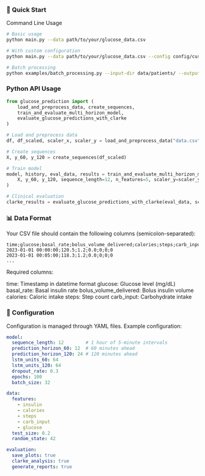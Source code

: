 ### 🚀 Quick Start
Command Line Usage
```bash
# Basic usage
python main.py --data path/to/your/glucose_data.csv

# With custom configuration
python main.py --data path/to/your/glucose_data.csv --config config/custom_config.yaml --output results/

# Batch processing
python examples/batch_processing.py --input-dir data/patients/ --output-dir batch_results/
```
### Python API Usage
```python
from glucose_prediction import (
    load_and_preprocess_data, create_sequences, 
    train_and_evaluate_multi_horizon_model,
    evaluate_glucose_predictions_with_clarke
)

# Load and preprocess data
df, df_scaled, scaler_x, scaler_y = load_and_preprocess_data("data.csv")

# Create sequences
X, y_60, y_120 = create_sequences(df_scaled)

# Train model
model, history, eval_data, results = train_and_evaluate_multi_horizon_model(
    X, y_60, y_120, sequence_length=12, n_features=5, scaler_y=scaler_y
)

# Clinical evaluation
clarke_results = evaluate_glucose_predictions_with_clarke(eval_data, scaler_y)
```
### 📊 Data Format
Your CSV file should contain the following columns (semicolon-separated):
```csv
time;glucose;basal_rate;bolus_volume_delivered;calories;steps;carb_input
2023-01-01 00:00:00;120.5;1.2;0.0;0;0;0
2023-01-01 00:05:00;118.3;1.2;0.0;0;0;0
...
```
Required columns:

time: Timestamp in datetime format
glucose: Glucose level (mg/dL)
basal_rate: Basal insulin rate
bolus_volume_delivered: Bolus insulin volume
calories: Caloric intake
steps: Step count
carb_input: Carbohydrate intake

### 🔧 Configuration
Configuration is managed through YAML files. Example configuration:
```yaml
model:
  sequence_length: 12        # 1 hour of 5-minute intervals
  prediction_horizon_60: 12  # 60 minutes ahead
  prediction_horizon_120: 24 # 120 minutes ahead
  lstm_units_60: 64
  lstm_units_120: 64
  dropout_rate: 0.3
  epochs: 100
  batch_size: 32

data:
  features:
    - insulin
    - calories
    - steps
    - carb_input
    - glucose
  test_size: 0.2
  random_state: 42

evaluation:
  save_plots: true
  clarke_analysis: true
  generate_reports: true
```
